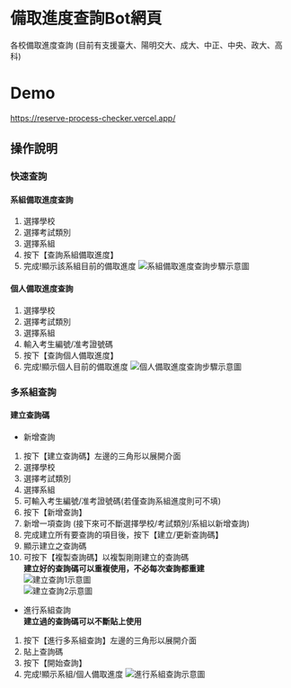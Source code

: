 # 備取進度查詢Bot網頁
各校備取進度查詢 (目前有支援臺大、陽明交大、成大、中正、中央、政大、高科)
# Demo
https://reserve-process-checker.vercel.app/


## 操作說明
### 快速查詢

#### 系組備取進度查詢
1. 選擇學校
2. 選擇考試類別
3. 選擇系組
4. 按下【查詢系組備取進度】
5. 完成!顯示該系組目前的備取進度
![系組備取進度查詢步驟示意圖](https://imgur.com/cvx2uk0.jpg "系組備取進度查詢步驟示意圖")


#### 個人備取進度查詢  
1. 選擇學校
2. 選擇考試類別
3. 選擇系組
4. 輸入考生編號/准考證號碼
5. 按下【查詢個人備取進度】
6. 完成!顯示個人目前的備取進度
![個人備取進度查詢步驟示意圖](https://imgur.com/5MZHTXB.jpg "個人備取進度查詢步驟示意圖")

### 多系組查詢
#### 建立查詢碼
- 新增查詢
1. 按下【建立查詢碼】左邊的三角形以展開介面
2. 選擇學校
3. 選擇考試類別
4. 選擇系組
5. 可輸入考生編號/准考證號碼(若僅查詢系組進度則可不填)
6. 按下【新增查詢】
7. 新增一項查詢
(接下來可不斷選擇學校/考試類別/系組以新增查詢)
8. 完成建立所有要查詢的項目後，按下【建立/更新查詢碼】
9. 顯示建立之查詢碼   
10. 可按下【複製查詢碼】以複製剛剛建立的查詢碼        
**建立好的查詢碼可以重複使用，不必每次查詢都重建**  
![建立查詢1示意圖](https://imgur.com/K4RKGdW.jpg "建立查詢1示意圖")   
![建立查詢2示意圖](https://imgur.com/sMwosV0.jpg "建立查詢2示意圖")  

- 進行系組查詢       
**建立過的查詢碼可以不斷貼上使用**
1. 按下【進行多系組查詢】左邊的三角形以展開介面
2. 貼上查詢碼
3. 按下【開始查詢】
4. 完成!顯示系組/個人備取進度
![進行系組查詢示意圖](https://imgur.com/oG1AUFr.jpg "進行系組查詢示意圖")
